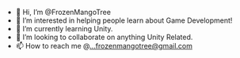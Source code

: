 - 👋 Hi, I’m @FrozenMangoTree
- 👀 I’m interested in helping people learn about Game Development!
- 🌱 I’m currently learning Unity.
- 💞️ I’m looking to collaborate on anything Unity Related.
- 📫 How to reach me @...frozenmangotree@gmail.com 

<!---
FrozenMangoTree/FrozenMangoTree is a ✨ special ✨ repository because its `README.md` (this file) appears on your GitHub profile.
You can click the Preview link to take a look at your changes.
--->
